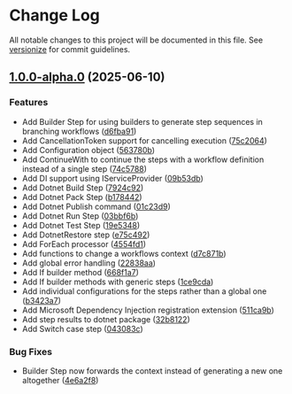 # Change Log

All notable changes to this project will be documented in this file. See [versionize](https://github.com/versionize/versionize) for commit guidelines.

<a name="1.0.0-alpha.0"></a>
## [1.0.0-alpha.0](https://www.github.com/thiagomvas/FFlow/releases/tag/v1.0.0-alpha.0) (2025-06-10)

### Features

* Add Builder Step for using builders to generate step sequences in branching workflows ([d6fba91](https://www.github.com/thiagomvas/FFlow/commit/d6fba91ce61c23e3bf7e49efbe2b307a40db6506))
* Add CancellationToken support for cancelling execution ([75c2064](https://www.github.com/thiagomvas/FFlow/commit/75c2064b194694d473b7dc22c452feb9c2035ec4))
* Add Configuration object ([563780b](https://www.github.com/thiagomvas/FFlow/commit/563780bce848713952e63da6cec2107bcaadd208))
* Add ContinueWith to continue the steps with a workflow definition instead of a single step ([74c5788](https://www.github.com/thiagomvas/FFlow/commit/74c5788271e648ee50bffd5ea6da3135620cd16d))
* Add DI support using IServiceProvider ([09b53db](https://www.github.com/thiagomvas/FFlow/commit/09b53db5d5039c1686c46e3e59be1dd69242c4a5))
* Add Dotnet Build Step ([7924c92](https://www.github.com/thiagomvas/FFlow/commit/7924c92a18dfe927ad8075b2bf4d1d1928ac0ad6))
* Add Dotnet Pack Step ([b178442](https://www.github.com/thiagomvas/FFlow/commit/b1784428e7599b468d4dd3da854f7587c4f4cc52))
* Add Dotnet Publish command ([01c23d9](https://www.github.com/thiagomvas/FFlow/commit/01c23d9a7a940eb18194520e81b743bda490f181))
* Add Dotnet Run Step ([03bbf6b](https://www.github.com/thiagomvas/FFlow/commit/03bbf6bf39f94e4d8ad851969dcf61e9fc796f37))
* Add Dotnet Test Step ([19e5348](https://www.github.com/thiagomvas/FFlow/commit/19e5348113976be6cee891a631ad047edb490881))
* Add DotnetRestore step ([e75c492](https://www.github.com/thiagomvas/FFlow/commit/e75c4928e364b314197426dad0833c232c69e204))
* Add ForEach processor ([4554fd1](https://www.github.com/thiagomvas/FFlow/commit/4554fd1a0b4778e63d5bd83b88b43470b6052dfc))
* Add functions to change a workflows context ([d7c871b](https://www.github.com/thiagomvas/FFlow/commit/d7c871b8bdf08dc872abef60a16c1fb33f436d27))
* Add global error handling ([22838aa](https://www.github.com/thiagomvas/FFlow/commit/22838aa2f953948c5ced71d85f212d402c207a6d))
* Add If builder method ([668f1a7](https://www.github.com/thiagomvas/FFlow/commit/668f1a7f074fafc7e6e6d0df9b89e37145892d78))
* Add If builder methods with generic steps ([1ce9cda](https://www.github.com/thiagomvas/FFlow/commit/1ce9cda1bc6385c1fed6c72ccbe805a8f5379ff3))
* Add individual configurations for the steps rather than a global one ([b3423a7](https://www.github.com/thiagomvas/FFlow/commit/b3423a74553487959719c1f669d2c418849ab52d))
* Add Microsoft Dependency Injection registration extension ([511ca9b](https://www.github.com/thiagomvas/FFlow/commit/511ca9b0bb7fe38e0f28252298ac6bf276c13ab4))
* Add step results to dotnet package ([32b8122](https://www.github.com/thiagomvas/FFlow/commit/32b812286317b71724ea33b0744c784718e643ec))
* Add Switch case step ([043083c](https://www.github.com/thiagomvas/FFlow/commit/043083c5d03b9d83e73db701d9cb467138610ae0))

### Bug Fixes

* Builder Step now forwards the context instead of generating a new one altogether ([4e6a2f8](https://www.github.com/thiagomvas/FFlow/commit/4e6a2f8654e43ba8bd487c5260e155d6d5aad870))

